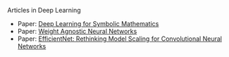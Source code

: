 Articles in Deep Learning

  * Paper:  [Deep Learning for Symbolic Mathematics](https://arxiv.org/abs/1912.01412)
  * Paper:  [Weight Agnostic Neural Networks](https://arxiv.org/abs/1906.04358)
  * Paper:  [EfficientNet: Rethinking Model Scaling for Convolutional Neural Networks](https://arxiv.org/abs/1905.11946)
